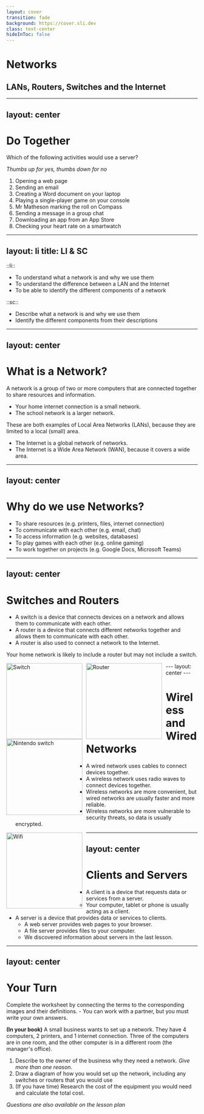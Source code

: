 ```yaml
---
layout: cover
transition: fade
background: https://cover.sli.dev
class: text-center
hideInToc: false
---
```


# Networks

## LANs, Routers, Switches and the Internet

---
layout: center
---

# Do Together

Which of the following activities would use a server?

*Thumbs up for yes, thumbs down for no*
<v-clicks depth="2">

1. Opening a web page
2. Sending an email
3. Creating a Word document on your laptop
4. Playing a single-player game on your console
5. Mr Matheson marking the roll on Compass
6. Sending a message in a group chat
7. Downloading an app from an App Store
8. Checking your heart rate on a smartwatch

</v-clicks>

---
layout: li
title: LI & SC
---
::li::

- To understand what a network is and why we use them
- To understand the difference between a LAN and the Internet
- To be able to identify the different components of a network

::sc::
- Describe what a network is and why we use them
- Identify the different components from their descriptions

---
layout: center
---

# What is a Network?

<v-clicks>

A network is a group of two or more computers that are connected together to share resources and information.

- Your home internet connection is a small network.
- The school network is a larger network. 

These are both examples of Local Area Networks (LANs), because they are limited to a local (small) area.

- The Internet is a global network of networks.
- The Internet is a Wide Area Network (WAN), because it covers a wide area.

</v-clicks>

---
layout: center
---

# Why do we use Networks?

- To share resources (e.g. printers, files, internet connection)
- To communicate with each other (e.g. email, chat)
- To access information (e.g. websites, databases)
- To play games with each other (e.g. online gaming)
- To work together on projects (e.g. Google Docs, Microsoft Teams)

---
layout: center
---

# Switches and Routers

- A switch is a device that connects devices on a network and allows them to communicate with each other.
- A router is a device that connects different networks together and allows them to communicate with each other.
- A router is also used to connect a network to the Internet.

Your home network is likely to include a router but may not include a switch.

<img src="\img\switch.jpg" alt="Switch" width="200px" style="float: left; margin-right: 10px;" />
<img src="\img\router.webp" alt="Router" width="200px"style="float: left; margin-right: 10px;" />
<img src="\img\nintendo.jpg" alt="Nintendo switch" width="200px"style="float: left; margin-right: 10px;">
---
layout: center
---

# Wireless and Wired Networks

- A wired network uses cables to connect devices together.
- A wireless network uses radio waves to connect devices together.
- Wireless networks are more convenient, but wired networks are usually faster and more reliable.
- Wireless networks are more vulnerable to security threats, so data is usually encrypted.

<img src="\img\wifi.png" alt="Wifi" width="200px" style="float: left; margin-right: 10px;" />

---
layout: center
---

# Clients and Servers

- A client is a device that requests data or services from a server.
    - Your computer, tablet or phone is usually acting as a client.
- A server is a device that provides data or services to clients.
    - A web server provides web pages to your browser.
    - A file server provides files to your computer.
    - We discovered information about servers in the last lesson.

---
layout: center
---

# Your Turn

Complete the worksheet by connecting the terms to the corresponding images and their definitions.
    - You can work with a partner, but you must write your own answers.

**(In your book)**
 A small business wants to set up a network. They have 4 computers, 2 printers, and 1 internet connection. Three of the computers are in one room, and the other computer is in a different room (the manager's office). 
1. Describe to the owner of the business why they need a network. *Give more than one reason*.
2. Draw a diagram of how you would set up the network, including any switches or routers that you would use
3. (If you have time) Research the cost of the equipment you would need and calculate the total cost.

*Questions are also available on the lesson plan*
